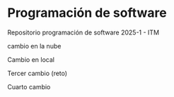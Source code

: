# Programación de software
Repositorio programación de software 2025-1 - ITM

cambio en la nube

Cambio en local

Tercer cambio (reto)

Cuarto cambio
